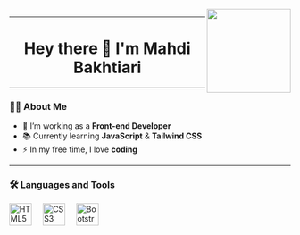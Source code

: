 <br clear="both" />

<img align="right" height="150" src="https://media4.giphy.com/media/v1.Y2lkPTc5MGI3NjExbmV4d2Vla3ljbmpjamEzYnhncTNmMGV1Z2NmZmlrangzNW9od3V5biZlcD12MV9pbnRlcm5hbF9naWZfYnlfaWQmY3Q9Zw/oFYKw5OTZBZzVONpUh/giphy.gif"/>

---

<div align="center">
  <h1>Hey there 👋 I'm Mahdi Bakhtiari</h1>
</div>

---

### 👩‍💻 About Me

- 🔭 I’m working as a **Front-end Developer**
- 📚 Currently learning **JavaScript** & **Tailwind CSS**
- ⚡ In my free time, I love **coding**

---

### 🛠 Languages and Tools

<div align="left">
  <img src="https://cdn.jsdelivr.net/gh/devicons/devicon/icons/html5/html5-original.svg" height="40" alt="HTML5" />
  <img width="12" />
  <img src="https://cdn.jsdelivr.net/gh/devicons/devicon/icons/css3/css3-original.svg" height="40" alt="CSS3" />
  <img width="12" />
  <img src="https://cdn.jsdelivr.net/gh/devicons/devicon/icons/bootstrap/bootstrap-original.svg" height="40" alt="Bootstrap" />
</div>
